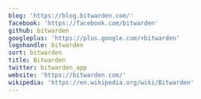 ```yaml
---
blog: 'https://blog.bitwarden.com/'
facebook: 'https://facebook.com/bitwarden'
github: bitwarden
googleplus: 'https://plus.google.com/+bitwarden'
logohandle: bitwarden
sort: bitwarden
title: Bitwarden
twitter: bitwarden_app
website: 'https://bitwarden.com/'
wikipedia: 'https://en.wikipedia.org/wiki/Bitwarden'
---
```

